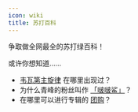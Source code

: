 ```yaml
---
icon: wiki
title: 苏打百科
---
```


争取做全网最全的苏打绿百科！

或许你想知道……

- [韦瓦第主旋律](/wiki/works/vivaldi#韦瓦第主旋律) 在哪里出现过？
- 为什么青峰的粉丝叫作 [「啵啵鲨」](/wiki/fans/fans#善心人士以及其他称呼)？
- 在哪里可以进行专辑的 [团购](/wiki/fans/club)？
